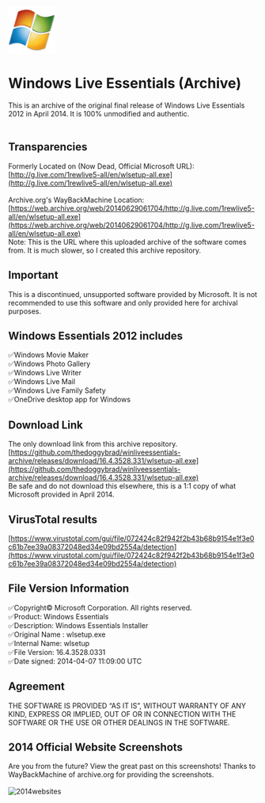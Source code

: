 <img src="logo.webp" alt="LOGO" width="96"  height="96">

# Windows Live Essentials (Archive)
This is an archive of the original final release of Windows Live Essentials 2012 in April 2014. It is 100% unmodified and authentic.<br><br>

## Transparencies
Formerly Located on (Now Dead, Official Microsoft URL):<br>
[http://g.live.com/1rewlive5-all/en/wlsetup-all.exe](http://g.live.com/1rewlive5-all/en/wlsetup-all.exe)
<br><br>
Archive.org's WayBackMachine Location:<br>
[https://web.archive.org/web/20140629061704/http://g.live.com/1rewlive5-all/en/wlsetup-all.exe](https://web.archive.org/web/20140629061704/http://g.live.com/1rewlive5-all/en/wlsetup-all.exe)
<br>
Note: This is the URL where this uploaded archive of the software comes from. It is much slower, so I created this archive repository.

## Important
This is a discontinued, unsupported software provided by Microsoft. It is not recommended to use this software and only provided here for archival purposes.

## Windows Essentials 2012 includes
✅Windows Movie Maker<br>
✅Windows Photo Gallery<br>
✅Windows Live Writer<br>
✅Windows Live Mail<br>
✅Windows Live Family Safety<br>
✅OneDrive desktop app for Windows<br>

## Download Link
The only download link from this archive repository.<br>
[https://github.com/thedoggybrad/winliveessentials-archive/releases/download/16.4.3528.331/wlsetup-all.exe](https://github.com/thedoggybrad/winliveessentials-archive/releases/download/16.4.3528.331/wlsetup-all.exe)
<br>
Be safe and do not download this elsewhere, this is a 1:1 copy of what Microsoft provided in April 2014.

## VirusTotal results
[https://www.virustotal.com/gui/file/072424c82f942f2b43b68b9154e1f3e0c61b7ee39a08372048ed34e09bd2554a/detection](https://www.virustotal.com/gui/file/072424c82f942f2b43b68b9154e1f3e0c61b7ee39a08372048ed34e09bd2554a/detection)

## File Version Information
✅Copyright© Microsoft Corporation. All rights reserved.<br>
✅Product: Windows Essentials<br>
✅Description: Windows Essentials Installer<br>
✅Original Name : wlsetup.exe<br>
✅Internal Name: wlsetup<br>
✅File Version: 16.4.3528.0331<br>
✅Date signed: 2014-04-07 11:09:00 UTC

## Agreement
THE SOFTWARE IS PROVIDED “AS IT IS”, WITHOUT WARRANTY OF ANY KIND, EXPRESS OR IMPLIED, OUT OF OR IN CONNECTION WITH THE SOFTWARE OR THE USE OR OTHER DEALINGS IN THE SOFTWARE.

## 2014 Official Website Screenshots
Are you from the future? View the great past on this screenshots! Thanks to WayBackMachine of archive.org for providing the screenshots.<br><br>
![2014websites](https://github.com/thedoggybrad/winliveessentials-archive/assets/94173621/98c4f4b7-a826-4aa8-8509-550b68f57b4d)
